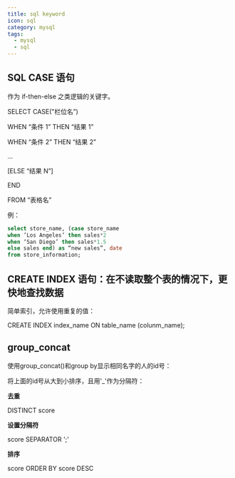 ```yaml
---
title: sql keyword
icon: sql
category: mysql
tags:
  - mysql
  - sql
---
```


## SQL CASE 语句

作为 if-then-else 之类逻辑的关键字。

SELECT CASE("栏位名”)

WHEN “条件 1” THEN “结果 1”

WHEN “条件 2” THEN “结果 2”

...

[ELSE “结果 N”]

END

FROM “表格名”

例：

```sql
select store_name, (case store_name
when ’Los Angeles’ then sales*2
when ‘San Diego’ then sales*1.5
else sales end) as “new sales”, date
from store_information;

```

## CREATE INDEX 语句：在不读取整个表的情况下，更快地查找数据

简单索引，允许使用重复的值：

CREATE INDEX index_name ON table_name (colunm_name);

## group_concat

使用group_concat()和group by显示相同名字的人的id号：

将上面的id号从大到小排序，且用'_'作为分隔符：

**去重**

DISTINCT score

**设置分隔符**

score SEPARATOR ';'

**排序**

score ORDER BY score DESC
